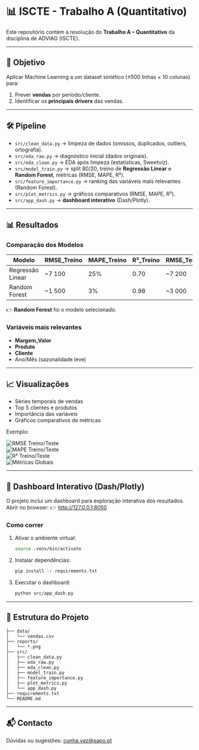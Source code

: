 # 📊 ISCTE - Trabalho A (Quantitativo)

Este repositório contém a resolução do **Trabalho A – Quantitativo** da disciplina de ADVIAG (ISCTE).

---

## 🎯 Objetivo
Aplicar Machine Learning a um dataset sintético (≤500 linhas × 10 colunas) para:
1. Prever **vendas** por período/cliente.  
2. Identificar os **principais drivers** das vendas.  

---

## 🛠️ Pipeline

- `src/clean_data.py` → limpeza de dados (omissos, duplicados, outliers, ortografia).  
- `src/eda_raw.py` → diagnóstico inicial (dados originais).  
- `src/eda_clean.py` → EDA após limpeza (estatísticas, Sweetviz).  
- `src/model_train.py` → split 80/20, treino de **Regressão Linear** e **Random Forest**, métricas (RMSE, MAPE, R²).  
- `src/feature_importance.py` → ranking das variáveis mais relevantes (Random Forest).  
- `src/plot_metrics.py` → gráficos comparativos (RMSE, MAPE, R²).  
- `src/app_dash.py` → **dashboard interativo** (Dash/Plotly).  

---

## 📊 Resultados

### Comparação dos Modelos
| Modelo            | RMSE_Treino | MAPE_Treino | R²_Treino | RMSE_Teste | MAPE_Teste | R²_Teste |
|-------------------|-------------|-------------|-----------|------------|------------|----------|
| Regressão Linear  | ~7 100      | 25%         | 0.70      | ~7 200     | 26%        | 0.70     |
| Random Forest     | ~1 500      | 3%          | 0.98      | ~3 000     | 7%         | 0.93     |

👉 **Random Forest** foi o modelo selecionado.

### Variáveis mais relevantes
- **Margem_Valor**  
- **Produto**  
- **Cliente**  
- Ano/Mês (sazonalidade leve)  

---

## 📈 Visualizações

- Séries temporais de vendas  
- Top 5 clientes e produtos  
- Importância das variáveis  
- Gráficos comparativos de métricas  

Exemplo:

![RMSE Treino/Teste](reports/plot_rmse_treino_teste.png)  
![MAPE Treino/Teste](reports/plot_mape_treino_teste.png)  
![R² Treino/Teste](reports/plot_r2_treino_teste.png)  
![Métricas Globais](reports/plot_metricas_globais.png)  

---

## 🧭 Dashboard Interativo (Dash/Plotly)

O projeto inclui um dashboard para exploração interativa dos resultados.
Abrir no browser:
👉 http://127.0.0.1:8050

### Como correr
1. Ativar o ambiente virtual:
   ```bash
   source .venv/bin/activate
   ```
2. Instalar dependências:
   ```bash
   pip install -r requirements.txt
   ```
3. Executar o dashboard:
   ```bash
   python src/app_dash.py
   ```

---

## 📂 Estrutura do Projeto

```
├── data/
│   └── vendas.csv
├── reports/
│   └── *.png
├── src/
│   ├── clean_data.py
│   ├── eda_raw.py
│   ├── eda_clean.py
│   ├── model_train.py
│   ├── feature_importance.py
│   ├── plot_metrics.py
│   └── app_dash.py
├── requirements.txt
└── README.md
```

---

## 📬 Contacto

Dúvidas ou sugestões: [cunha.vaz@sapo.pt](mailto:cunha.vaz.pt)
